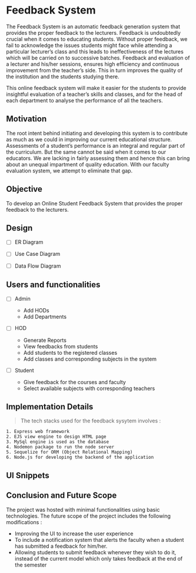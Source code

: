 # Feedback System
The Feedback System is an automatic feedback generation system
that provides the proper feedback to the lecturers. Feedback is undoubtedly crucial
when it comes to educating students. Without proper feedback, we fail to acknowledge
the issues students might face while attending a particular lecturer’s class and this
leads to ineffectiveness of the lectures which will be carried on to successive batches.
Feedback and evaluation of a lecturer and his/her sessions, ensures high efficiency
and continuous improvement from the teacher’s side. This in turn improves the quality
of the institution and the students studying there.

This online feedback system will make it easier for the students to provide insightful
evaluation of a teacher’s skills and classes, and for the head of each department to
analyse the performance of all the teachers.


## Motivation
The root intent behind initiating and developing this system is to contribute as much as
we could in improving our current educational structure. Assessments of a student’s
performance is an integral and regular part of the curriculum. But the same cannot
be said when it comes to our educators. We are lacking in fairly assessing them and
hence this can bring about an unequal impartment of quality education. With our
faculty evaluation system, we attempt to eliminate that gap.


## Objective 
To develop an Online Student Feedback System that provides the proper feedback to
the lecturers.


## Design
- [ ] ER Diagram
- [ ] Use Case Diagram
- [ ] Data Flow Diagram


## Users and functionalities
- [ ] Admin 
    - Add HODs
    - Add Departments 

- [ ] HOD
    - Generate Reports
    - View feedbacks from students  
    - Add students to the registered classes 
    - Add classes and corresponding subjects in the system

- [ ] Student
    - Give feedback for the courses and faculty
    - Select available subjects with corresponding teachers


## Implementation Details
> The tech stacks used for the feedback sysytem involves :

    1. Express web framework
    2. EJS view engine to design HTML page
    3. MySql engine is used as the database
    4. Nodemon package to run the node server
    5. Sequelize for ORM (Object Relational Mapping)
    6. Node.js for developing the backend of the application 


## UI Snippets


## Conclusion and Future Scope
The project was hosted with minimal functionalities using basic technologies. The
future scope of the project includes the following modifications :
- Improving the UI to increase the user experience
- To include a notification system that alerts the faculty when a student has submitted
a feedback for him/her.
- Allowing students to submit feedback whenever they wish to do it, instead of the
current model which only takes feedback at the end of the semester
